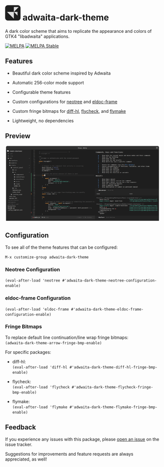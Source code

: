 # <img src=".repo-assets/icon.png" width=50> adwaita-dark-theme

A dark color scheme that aims to replicate the appearance and colors of GTK4 "libadwaita" applications.

[![MELPA](https://melpa.org/packages/adwaita-dark-theme-badge.svg)](https://melpa.org/#/adwaita-dark-theme)
[![MELPA Stable](https://stable.melpa.org/packages/adwaita-dark-theme-badge.svg)](https://stable.melpa.org/#/adwaita-dark-theme)

## Features

* Beautiful dark color scheme inspired by Adwaita

* Automatic 256-color mode support

* Configurable theme features

* Custom configurations for
[neotree](https://github.com/jaypei/emacs-neotree)
and [eldoc-frame](https://git.tty.dog/jessieh/eldoc-frame)

* Custom fringe bitmaps for
[diff-hl](https://github.com/dgutov/diff-hl),
[flycheck](https://www.flycheck.org),
and [flymake](https://www.emacswiki.org/emacs/FlyMake)

* Lightweight, no dependencies

## Preview

![Preview Image](.repo-assets/preview.webp "Preview Image")

## Configuration

To see all of the theme features that can be configured:

`M-x customize-group adwaita-dark-theme`

### Neotree Configuration

`(eval-after-load 'neotree #'adwaita-dark-theme-neotree-configuration-enable)`

### eldoc-frame Configuration

`(eval-after-load 'eldoc-frame #'adwaita-dark-theme-eldoc-frame-configuration-enable)`

### Fringe Bitmaps

To replace default line continuation/line wrap fringe bitmaps:\
`(adwaita-dark-theme-arrow-fringe-bmp-enable)`

For specific packages:

* diff-hl:\
`(eval-after-load 'diff-hl #'adwaita-dark-theme-diff-hl-fringe-bmp-enable)`

* flycheck:\
`(eval-after-load 'flycheck #'adwaita-dark-theme-flycheck-fringe-bmp-enable)`

* flymake:\
`(eval-after-load 'flymake #'adwaita-dark-theme-flymake-fringe-bmp-enable)`

## Feedback

If you experience any issues with this package, please
[open an issue](https://git.tty.dog/jessieh/adwaita-dark-theme/issues/new)
on the issue tracker.

Suggestions for improvements and feature requests are always appreciated, as well!
